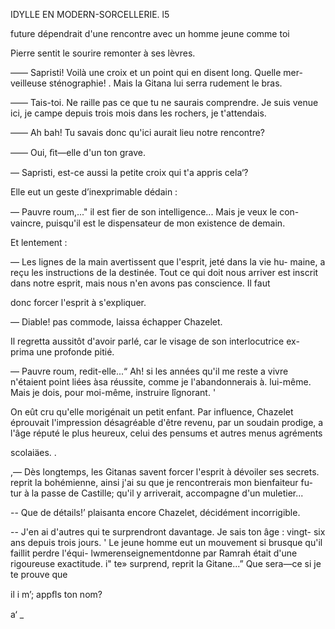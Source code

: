  

IDYLLE EN MODERN-SORCELLERIE. l5

future dépendrait d'une rencontre avec un homme jeune comme toi

Pierre sentit le sourire remonter à ses lèvres.

—— Sapristi! Voilà une croix et un point qui en disent long. Quelle mer-
veilleuse sténographie!
. Mais la Gitana lui serra rudement le bras.

—— Tais-toi. Ne raille pas ce que tu ne saurais comprendre. Je suis venue
ici, je campe depuis trois mois dans les rochers, je t'attendais.

—— Ah bah! Tu savais donc qu'ici aurait lieu notre rencontre?

—— Oui, ﬁt—elle d'un ton grave.

— Sapristi, est-ce aussi la petite croix qui t'a appris cela‘?

Elle eut un geste d’inexprimable dédain :

— Pauvre roum,..." il est ﬁer de son intelligence... Mais je veux le con-
vaincre, puisqu'il est le dispensateur de mon existence de demain.

Et lentement :

— Les lignes de la main avertissent que l'esprit, jeté dans la vie hu-
maine, a reçu les instructions de la destinée. Tout ce qui doit nous arriver
est inscrit dans notre esprit, mais nous n'en avons pas conscience. Il faut

 donc forcer l'esprit à s'expliquer.

— Diable! pas commode, laissa échapper Chazelet.

Il regretta aussitôt d'avoir parlé, car le visage de son interlocutrice ex-
prima une profonde pitié.

— Pauvre roum, redit-elle...“ Ah! si les années qu'il me reste a vivre
n'étaient point liées àsa réussite, comme je l'abandonnerais à. lui-même. Mais
je dois, pour moi-même, instruire lîgnorant. '

On eût cru qu'elle morigénait un petit enfant. Par influence, Chazelet
éprouvait l'impression désagréable d'être revenu, par un soudain prodige, a
l'âge réputé le plus heureux, celui des pensums et autres menus agréments

scolaiäes. .

,— Dès longtemps, les Gitanas savent forcer l'esprit à dévoiler ses secrets.
reprit la bohémienne, ainsi j'ai su que je rencontrerais mon bienfaiteur fu-
tur à la passe de Castille; qu'il y arriverait, accompagne d'un muletier...

 -- Que de détails!’ plaisanta encore Chazelet, décidément incorrigible.

-- J'en ai d'autres qui te surprendront davantage. Je sais ton âge : vingt-
six ans depuis trois jours.
' Le jeune homme eut un mouvement si brusque qu'il faillit perdre l'équi-
lwmerenseignementdonne par Ramrah était d'une rigoureuse exactitude.
i"  te» surprend, reprit la Gitane...” Que sera—ce si je te prouve que

il i   m’; appﬂs ton nom?

 

a‘ _

   

